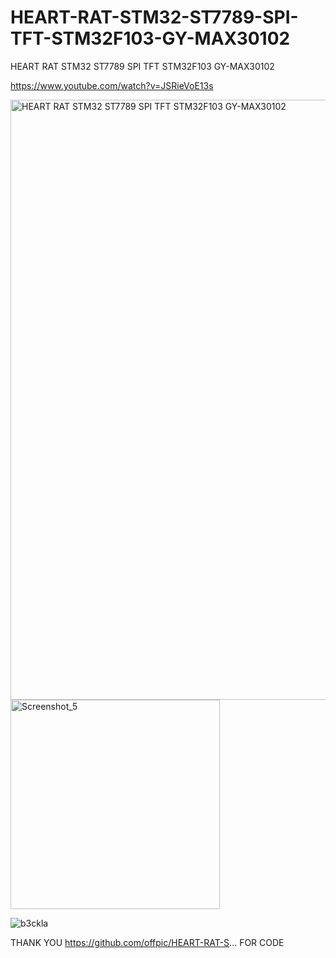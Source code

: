 # HEART-RAT-STM32-ST7789-SPI-TFT-STM32F103-GY-MAX30102
HEART RAT STM32 ST7789 SPI TFT STM32F103 GY-MAX30102

https://www.youtube.com/watch?v=JSRieVoE13s

<img width="960" alt="HEART RAT STM32 ST7789 SPI TFT STM32F103 GY-MAX30102" src="https://github.com/offpic/HEART-RAT-STM32-ST7789-SPI-TFT-STM32F103-GY-MAX30102/assets/31142397/85e9ce05-5236-4109-a7c9-e85e4b37a1fc">
<img width="335" alt="Screenshot_5" src="https://github.com/offpic/HEART-RAT-STM32-ST7789-SPI-TFT-STM32F103-GY-MAX30102/assets/31142397/d4897a8e-5029-4e11-bcad-11c2beaa3485">

![b3ckla](https://github.com/offpic/HEART-RAT-STM32-ST7789-SPI-TFT-STM32F103-GY-MAX30102/assets/31142397/40d24d3b-52c9-444e-971e-5cd1268a9787)


THANK YOU https://github.com/offpic/HEART-RAT-S... FOR CODE
